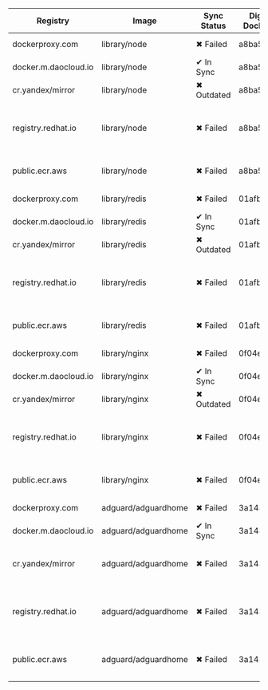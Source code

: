| Registry | Image | Sync Status | Digest Docker.io | Digest Mirror | Error |
|----------|-------|-------------|------------------|---------------|-------|
| dockerproxy.com | library/node | ✖ Failed | a8ba58f5... | | Error response from daemon: received unexpected HTTP status: 502 Bad Gateway |
| docker.m.daocloud.io | library/node | ✔ In Sync | a8ba58f5... | a8ba58f5... | |
| cr.yandex/mirror | library/node | ✖ Outdated | a8ba58f5... | 0a653503... | |
| registry.redhat.io | library/node | ✖ Failed | a8ba58f5... | | Error response from daemon: Head "https://registry.redhat.io/v2/library/node/manifests/latest": unauthorized: Please login to the Red Hat Registry using your Customer Portal credentials. Further instructions can be found here: https://access.redhat.com/RegistryAuthentication |
| public.ecr.aws | library/node | ✖ Failed | a8ba58f5... | | Error response from daemon: repository public.ecr.aws/library/node not found: name unknown: The repository with name 'node' does not exist in the registry with id 'library' |
| dockerproxy.com | library/redis | ✖ Failed | 01afb31d... | | Error response from daemon: received unexpected HTTP status: 502 Bad Gateway |
| docker.m.daocloud.io | library/redis | ✔ In Sync | 01afb31d... | 01afb31d... | |
| cr.yandex/mirror | library/redis | ✖ Outdated | 01afb31d... | 276dd576... | |
| registry.redhat.io | library/redis | ✖ Failed | 01afb31d... | | Error response from daemon: Head "https://registry.redhat.io/v2/library/redis/manifests/latest": unauthorized: Please login to the Red Hat Registry using your Customer Portal credentials. Further instructions can be found here: https://access.redhat.com/RegistryAuthentication |
| public.ecr.aws | library/redis | ✖ Failed | 01afb31d... | | Error response from daemon: repository public.ecr.aws/library/redis not found: name unknown: The repository with name 'redis' does not exist in the registry with id 'library' |
| dockerproxy.com | library/nginx | ✖ Failed | 0f04e4f6... | | Error response from daemon: received unexpected HTTP status: 502 Bad Gateway |
| docker.m.daocloud.io | library/nginx | ✔ In Sync | 0f04e4f6... | 0f04e4f6... | |
| cr.yandex/mirror | library/nginx | ✖ Outdated | 0f04e4f6... | ac996bb3... | |
| registry.redhat.io | library/nginx | ✖ Failed | 0f04e4f6... | | Error response from daemon: Head "https://registry.redhat.io/v2/library/nginx/manifests/latest": unauthorized: Please login to the Red Hat Registry using your Customer Portal credentials. Further instructions can be found here: https://access.redhat.com/RegistryAuthentication |
| public.ecr.aws | library/nginx | ✖ Failed | 0f04e4f6... | | Error response from daemon: repository public.ecr.aws/library/nginx not found: name unknown: The repository with name 'nginx' does not exist in the registry with id 'library' |
| dockerproxy.com | adguard/adguardhome | ✖ Failed | 3a143e6c... | | Error response from daemon: received unexpected HTTP status: 502 Bad Gateway |
| docker.m.daocloud.io | adguard/adguardhome | ✔ In Sync | 3a143e6c... | 3a143e6c... | |
| cr.yandex/mirror | adguard/adguardhome | ✖ Failed | 3a143e6c... | | Error response from daemon: repository cr.yandex/mirror/adguard/adguardhome not found: name unknown: Repository mirror/adguard/adguardhome not found ; requestId = 132a8ce5-70ce-446a-b2fd-2d99b4a3c7be |
| registry.redhat.io | adguard/adguardhome | ✖ Failed | 3a143e6c... | | Error response from daemon: Head "https://registry.redhat.io/v2/adguard/adguardhome/manifests/latest": unauthorized: Please login to the Red Hat Registry using your Customer Portal credentials. Further instructions can be found here: https://access.redhat.com/RegistryAuthentication |
| public.ecr.aws | adguard/adguardhome | ✖ Failed | 3a143e6c... | | Error response from daemon: repository public.ecr.aws/adguard/adguardhome not found: name unknown: The repository with name 'adguardhome' does not exist in the registry with id 'adguard' |

